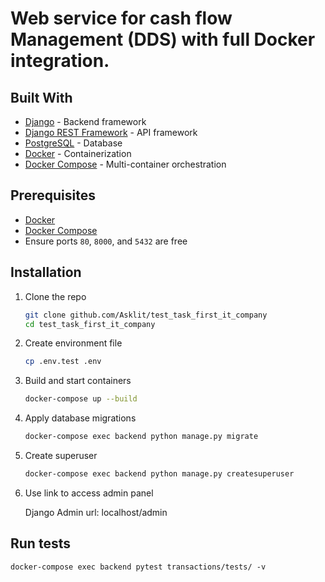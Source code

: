 # Web service for cash flow Management (DDS) with full Docker integration.

## Built With

- [Django](https://www.djangoproject.com/) - Backend framework
- [Django REST Framework](https://www.django-rest-framework.org/) - API framework
- [PostgreSQL](https://www.postgresql.org/) - Database
- [Docker](https://www.docker.com/) - Containerization
- [Docker Compose](https://docs.docker.com/compose/) - Multi-container orchestration

## Prerequisites

- [Docker](https://www.docker.com/get-started)
- [Docker Compose](https://docs.docker.com/compose/install/)
- Ensure ports `80`, `8000`, and `5432` are free

## Installation

1. Clone the repo
   ```bash
   git clone github.com/Asklit/test_task_first_it_company
   cd test_task_first_it_company
   ```
2. Create environment file
   ```bash
   cp .env.test .env
   ```
3. Build and start containers
   ```bash
   docker-compose up --build
   ```
4. Apply database migrations
   ```bash
   docker-compose exec backend python manage.py migrate
   ```
5. Create superuser
   
   ```bash
   docker-compose exec backend python manage.py createsuperuser
   ```
6. Use link to access admin panel
   
     Django Admin url: localhost/admin


## Run tests

   ``` 
   docker-compose exec backend pytest transactions/tests/ -v 
   ```
